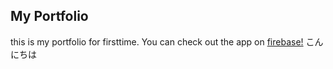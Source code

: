 ## My Portfolio
this is my portfolio for firsttime.
You can check out the app on [firebase!](https://portfolio-f4b3a.web.app/)
こんにちは
